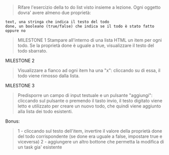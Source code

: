 > Rifare l'esercizio della to do list visto insieme a lezione. Ogni oggetto dovra' avere almeno due proprietà:

    text, una stringa che indica il testo del todo
    done, un booleano (true/false) che indica se il todo è stato fatto oppure no

> MILESTONE 1
> Stampare all'interno di una lista HTML un item per ogni todo.
> Se la proprietà done è uguale a true, visualizzare il testo del todo sbarrato.

MILESTONE 2
> Visualizzare a fianco ad ogni item ha una "x": cliccando su di essa, il todo viene rimosso dalla lista.

MILESTONE 3
> Predisporre un campo di input testuale e un pulsante "aggiungi": cliccando sul pulsante o premendo il tasto invio, il testo digitato viene letto e utilizzato per creare un nuovo todo, che quindi viene aggiunto alla lista dei todo esistenti.

Bonus:
> 1 - cliccando sul testo dell'item, invertire il valore della proprietà done del todo corrispondente (se done era uguale a false, impostare true e viceversa)
> 2 -  aggiungere un altro bottone che permetta la modifica di un task gia' esistente